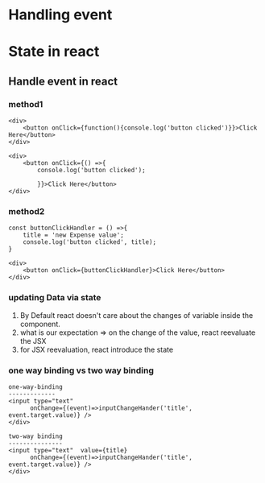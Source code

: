 # Handling event
# State in react


## Handle event in react

### method1
    <div>
        <button onClick={function(){console.log('button clicked')}}>Click Here</button>
    </div>

    <div>
        <button onClick={() =>{
            console.log('button clicked');
            
            }}>Click Here</button>
    </div>

### method2

    const buttonClickHandler = () =>{
        title = 'new Expense value';
        console.log('button clicked', title);
    }

    <div>
        <button onClick={buttonClickHandler}>Click Here</button>
    </div>


### updating Data via state
1. By Default react doesn't care about the changes of variable inside the component.
2. what is our expectation => on the change of the value, react reevaluate the JSX
3. for JSX reevaluation, react introduce the state


### one way binding vs two way binding
    one-way-binding
    -------------
    <input type="text"
          onChange={(event)=>inputChangeHander('title', event.target.value)} />
    </div>

    two-way binding
    ---------------
    <input type="text"  value={title}
          onChange={(event)=>inputChangeHander('title', event.target.value)} />
    </div>



